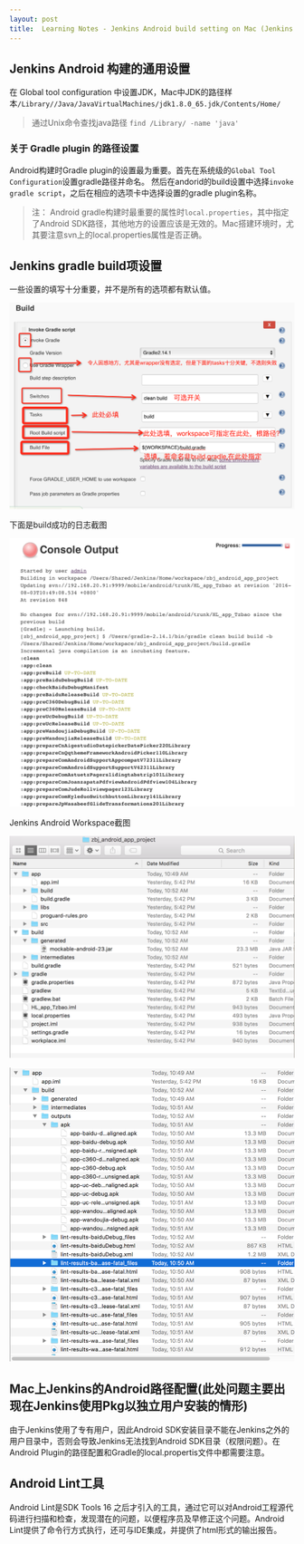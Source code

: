 ```yaml
---
layout: post
title:  Learning Notes - Jenkins Android build setting on Mac (Jenkins installed by pkg)
---
```

	
## Jenkins Android 构建的通用设置
在 Global tool configuration 中设置JDK，Mac中JDK的路径样本`/Library//Java/JavaVirtualMachines/jdk1.8.0_65.jdk/Contents/Home/`

> 通过Unix命令查找java路径 `find /Library/ -name 'java'`
	
### 关于 Gradle plugin 的路径设置
Android构建时Gradle plugin的设置最为重要。首先在系统级的`Global Tool Configuration`设置gradle路径并命名。 然后在andorid的build设置中选择`invoke gradle script`，之后在相应的选项卡中选择设置的gradle plugin名称。

> 注： Android gradle构建时最重要的属性时`local.properties`，其中指定了Android SDK路径，其他地方的设置应该是无效的。Mac搭建环境时，尤其要注意svn上的local.properties属性是否正确。


## Jenkins gradle build项设置
一些设置的填写十分重要，并不是所有的选项都有默认值。

![jenkins-android-grandle-config](/asset/technical/jenkins-android-grandle-config.png)

下面是build成功的日志截图

![jenkins-android-gradle-log-1](/asset/technical/jenkins-android-gradle-log-1.png)

Jenkins Android Workspace截图

![jenkins-workspace-1](/asset/technical/jenkins-workspace-1.png)

![jenkins-workspace-2](/asset/technical/jenkins-workspace-2.png)


## Mac上Jenkins的Android路径配置(此处问题主要出现在Jenkins使用Pkg以**独立用户**安装的情形)
由于Jenkins使用了专有用户，因此Android SDK安装目录不能在Jenkins之外的用户目录中，否则会导致Jenkins无法找到Android SDK目录（权限问题）。在Android Plugin的路径配置和Gradle的local.propertis文件中都需要注意。

## Android Lint工具
Android Lint是SDK Tools 16 之后才引入的工具，通过它可以对Android工程源代码进行扫描和检查，发现潜在的问题，以便程序员及早修正这个问题。Android Lint提供了命令行方式执行，还可与IDE集成，并提供了html形式的输出报告。




